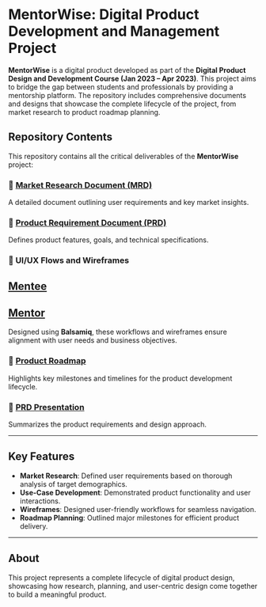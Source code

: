 # MentorWise: Digital Product Development and Management Project

**MentorWise** is a digital product developed as part of the **Digital Product Design and Development Course (Jan 2023 – Apr 2023)**. This project aims to bridge the gap between students and professionals by providing a mentorship platform. The repository includes comprehensive documents and designs that showcase the complete lifecycle of the project, from market research to product roadmap planning.

## Repository Contents

This repository contains all the critical deliverables of the **MentorWise** project:

### 📄 [Market Research Document (MRD)](./MRD-MentorWise.pdf)
A detailed document outlining user requirements and key market insights.

### 📄 [Product Requirement Document (PRD)](./PRD-MentorWise.pdf)
Defines product features, goals, and technical specifications.

### 📄 UI/UX Flows and Wireframes
## [Mentee](./User(Mentee)_UI_UX_Flow.pdf)
## [Mentor](./User(Mentor)_UI_UX_Flow.pdf)
Designed using **Balsamiq**, these workflows and wireframes ensure alignment with user needs and business objectives.

### 📄 [Product Roadmap](./Roadmap-MentorWise.pdf)
Highlights key milestones and timelines for the product development lifecycle.

### 📄 [PRD Presentation](./PRD_Presentation.pdf)
Summarizes the product requirements and design approach.

---

## Key Features
- **Market Research**: Defined user requirements based on thorough analysis of target demographics.
- **Use-Case Development**: Demonstrated product functionality and user interactions.
- **Wireframes**: Designed user-friendly workflows for seamless navigation.
- **Roadmap Planning**: Outlined major milestones for efficient product delivery.

---

## About
This project represents a complete lifecycle of digital product design, showcasing how research, planning, and user-centric design come together to build a meaningful product.
